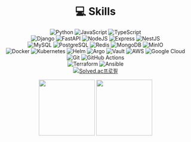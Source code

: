 <div align="center">

# 💻 Skills
![Python](https://img.shields.io/badge/Python-3776AB.svg?&style=flat-square&logo=Python&logoColor=white)
![JavaScript](https://img.shields.io/badge/JavaScript-F7DF1E.svg?&style=flat-square&logo=JavaScript&logoColor=white)
![TypeScript](https://img.shields.io/badge/TypeScript-3178C6?&style=flat-square&logo=TypeScript&logoColor=white)
<br>
![Django](https://img.shields.io/badge/django-092E20?style=flat-square&logo=django&logoColor=white)
![FastAPI](https://img.shields.io/badge/fastapi-009688?style=flat-square&logo=fastapi&logoColor=white)
![NodeJS](https://img.shields.io/badge/nodejs-339933?style=flat-square&logo=Node.js&logoColor=white)
![Express](https://img.shields.io/badge/express-000000?style=flat-square&logo=express&logoColor=white)
![NestJS](https://img.shields.io/badge/NestJS-E0234E?style=flat-square&logo=NestJS&logoColor=white)
<br>
![MySQL](https://img.shields.io/badge/MySQL-4479A1.svg?&style=flat-square&logo=MySQL&logoColor=white)
![PostgreSQL](https://img.shields.io/badge/PostgreSQL-4169E1?&style=flat-square&logo=PostgreSQL&logoColor=white)
![Redis](https://img.shields.io/badge/Redis-DC382D?&style=flat-square&logo=Redis&logoColor=white)
![MongoDB](https://img.shields.io/badge/MongoDB-47A248?&style=flat-square&logo=MongoDB&logoColor=white)
![MinIO](https://img.shields.io/badge/MinIO-C72E49?&style=flat-square&logo=MinIO&logoColor=white)
<br>
![Docker](https://img.shields.io/badge/Docker-2496ED.svg?&style=flat-square&logo=Docker&logoColor=white)
![Kubernetes](https://img.shields.io/badge/Kubernetes-326CE5.svg?&style=flat-square&logo=Kubernetes&logoColor=white)
![Helm](https://img.shields.io/badge/Helm-0F1689.svg?&style=flat-square&logo=Helm&logoColor=white)
![Argo](https://img.shields.io/badge/Argo-EF7B4D.svg?&style=flat-square&logo=Argo&logoColor=white)
![Vault](https://img.shields.io/badge/Vault-FFEC6E.svg?&style=flat-square&logo=Vault&logoColor=white)
![AWS](https://img.shields.io/badge/AWS-5A17EE.svg?&style=flat-square&logo=Amazon%20AWS&logoColor=white)
![Google Cloud](https://img.shields.io/badge/Google-4285F4.svg?&style=flat-square&logo=googlecloud&logoColor=white)
<br>
![Git](https://img.shields.io/badge/Git-F05032.svg?&style=flat-square&logo=Git&logoColor=white)
![GitHub Actions](https://img.shields.io/badge/GitHub%20Actions-2088FF.svg?&style=flat-square&logo=GitHub%20Actions&logoColor=white)
<br>
![Terraform](https://img.shields.io/badge/Terraform-844FBA.svg?&style=flat-square&logo=Terraform&logoColor=white)
![Ansible](https://img.shields.io/badge/Ansible-EE0000.svg?&style=flat-square&logo=Ansible&logoColor=white)
<br>
[![Solved.ac프로필](http://mazassumnida.wtf/api/mini/generate_badge?boj=ckdgus1101)](https://solved.ac/ckdgus1101)

<img src="https://github.com/user-attachments/assets/db3a11a3-3ad5-4aff-8af9-2a66403a7a69" width="150" height="150">
<img src="https://github.com/user-attachments/assets/6dbe38ca-b46a-4354-afe4-50a9c61dfe3e" width="150" height="150">
<!--
**cch0807/cch0807** is a ✨ _special_ ✨ repository because its `README.md` (this file) appears on your GitHub profile.

Here are some ideas to get you started:

- 🔭 I’m currently working on ...
- 🌱 I’m currently learning ...
- 👯 I’m looking to collaborate on ...
- 🤔 I’m looking for help with ...
- 💬 Ask me about ...
- 📫 How to reach me: ...
- 😄 Pronouns: ...
- ⚡ Fun fact: ...
-->
